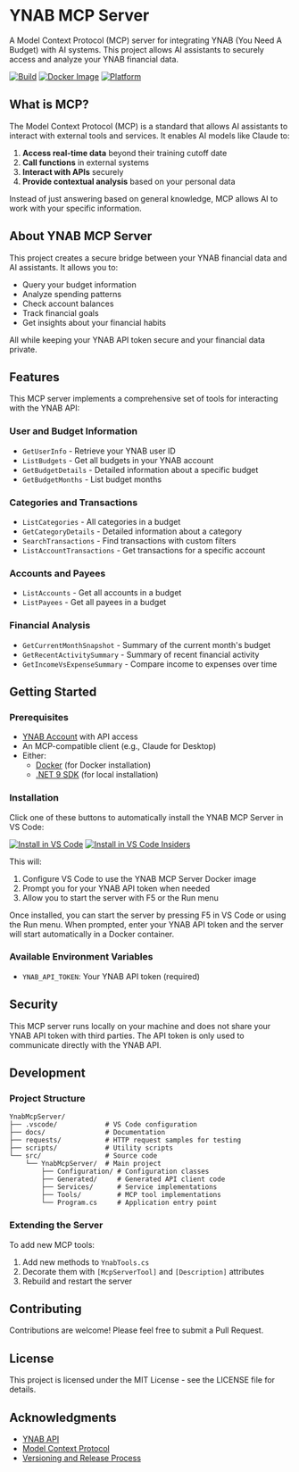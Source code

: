 # YNAB MCP Server

A Model Context Protocol (MCP) server for integrating YNAB (You Need A Budget) with AI systems. This project allows AI assistants to securely access and analyze your YNAB financial data.

[![Build](https://github.com/ChuckBryan/ynabmcpserver/actions/workflows/build.yml/badge.svg)](https://github.com/ChuckBryan/ynabmcpserver/actions/workflows/build.yml)
[![Docker Image](https://img.shields.io/docker/v/swampyfox/ynabmcp?label=docker&sort=semver&style=flat-square)](https://hub.docker.com/r/swampyfox/ynabmcp)
[![Platform](https://img.shields.io/badge/platform-linux%2Famd64%20%7C%20linux%2Farm64-lightgrey?style=flat-square)](https://hub.docker.com/r/swampyfox/ynabmcp/tags)

## What is MCP?

The Model Context Protocol (MCP) is a standard that allows AI assistants to interact with external tools and services. It enables AI models like Claude to:

1. **Access real-time data** beyond their training cutoff date
2. **Call functions** in external systems
3. **Interact with APIs** securely
4. **Provide contextual analysis** based on your personal data

Instead of just answering based on general knowledge, MCP allows AI to work with your specific information.

## About YNAB MCP Server

This project creates a secure bridge between your YNAB financial data and AI assistants. It allows you to:

- Query your budget information
- Analyze spending patterns
- Check account balances
- Track financial goals
- Get insights about your financial habits

All while keeping your YNAB API token secure and your financial data private.

## Features

This MCP server implements a comprehensive set of tools for interacting with the YNAB API:

### User and Budget Information

- `GetUserInfo` - Retrieve your YNAB user ID
- `ListBudgets` - Get all budgets in your YNAB account
- `GetBudgetDetails` - Detailed information about a specific budget
- `GetBudgetMonths` - List budget months

### Categories and Transactions

- `ListCategories` - All categories in a budget
- `GetCategoryDetails` - Detailed information about a category
- `SearchTransactions` - Find transactions with custom filters
- `ListAccountTransactions` - Get transactions for a specific account

### Accounts and Payees

- `ListAccounts` - Get all accounts in a budget
- `ListPayees` - Get all payees in a budget

### Financial Analysis

- `GetCurrentMonthSnapshot` - Summary of the current month's budget
- `GetRecentActivitySummary` - Summary of recent financial activity
- `GetIncomeVsExpenseSummary` - Compare income to expenses over time

## Getting Started

### Prerequisites

- [YNAB Account](https://www.youneedabudget.com/) with API access
- An MCP-compatible client (e.g., Claude for Desktop)
- Either:
  - [Docker](https://www.docker.com/products/docker-desktop/) (for Docker installation)
  - [.NET 9 SDK](https://dotnet.microsoft.com/download/dotnet/9.0) (for local installation)

### Installation

Click one of these buttons to automatically install the YNAB MCP Server in VS Code:

[![Install in VS Code](https://img.shields.io/badge/Install%20in-VS%20Code-007ACC?style=flat-square&logo=visualstudiocode)](vscode://ms-vscode.mcp/install?url=https://raw.githubusercontent.com/ChuckBryan/ynabmcpserver/main/mcp-manifest.json)
[![Install in VS Code Insiders](https://img.shields.io/badge/Install%20in-VS%20Code%20Insiders-3EA055?style=flat-square&logo=visualstudiocode)](vscode-insiders://ms-vscode.mcp/install?url=https://raw.githubusercontent.com/ChuckBryan/ynabmcpserver/main/mcp-manifest.json)

This will:

1. Configure VS Code to use the YNAB MCP Server Docker image
2. Prompt you for your YNAB API token when needed
3. Allow you to start the server with F5 or the Run menu

Once installed, you can start the server by pressing F5 in VS Code or using the Run menu. When prompted, enter your YNAB API token and the server will start automatically in a Docker container.

### Available Environment Variables

- `YNAB_API_TOKEN`: Your YNAB API token (required)

## Security

This MCP server runs locally on your machine and does not share your YNAB API token with third parties. The API token is only used to communicate directly with the YNAB API.

## Development

### Project Structure

```
YnabMcpServer/
├── .vscode/            # VS Code configuration
├── docs/               # Documentation
├── requests/           # HTTP request samples for testing
├── scripts/            # Utility scripts
└── src/                # Source code
    └── YnabMcpServer/  # Main project
        ├── Configuration/ # Configuration classes
        ├── Generated/     # Generated API client code
        ├── Services/      # Service implementations
        ├── Tools/         # MCP tool implementations
        └── Program.cs     # Application entry point
```

### Extending the Server

To add new MCP tools:

1. Add new methods to `YnabTools.cs`
2. Decorate them with `[McpServerTool]` and `[Description]` attributes
3. Rebuild and restart the server

## Contributing

Contributions are welcome! Please feel free to submit a Pull Request.

## License

This project is licensed under the MIT License - see the LICENSE file for details.

## Acknowledgments

- [YNAB API](https://api.youneedabudget.com/)
- [Model Context Protocol](https://modelcontextprotocol.github.io/)
- [Versioning and Release Process](./VERSIONING.md)

